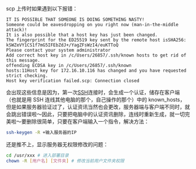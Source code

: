 scp 上传时如果遇到以下报错：

```
IT IS POSSIBLE THAT SOMEONE IS DOING SOMETHING NASTY!
Someone could be eavesdropping on you right now (man-in-the-middle attack)!
It is also possible that a host key has just been changed.
The fingerprint for the ED25519 key sent by the remote host isSHA256: kSWZeVY1CS1f7mG5IFEbZdJ+/YagZFsWzI4/euKTToQ
Please contact your system administrator
Add correct host key in /c/Users/26857/.ssh/known hosts to get rid of this message.
offending ECDSA key in /c/Users/26857/.ssh/known
hosts:11Host key for 172.16.10.116 has changed and you have requested strict checking.
Host key verification failed.scp: Connection closed
```

会出现这些信息是因为，第一次[SSH](https://so.csdn.net/so/search?q=SSH&spm=1001.2101.3001.7020)连接时，会生成一个认证，储存在客户端（也就是用 SSH 连线其他电脑的那个，自己操作的那个）中的 known_hosts，但是如果服务器验证过了，认证资讯当然也会更改，服务器端与客户端不同时，就会跳出错误啦～因此，只要把电脑中的认证资讯删除，连线时重新生成，就一切完美啦～要删除很简单，只要在客户端输入一个指令，解决方法：

```sh
ssh-keygen -R +输入服务器的IP
```

还是推不上，显示服务器无权限修改的问题：

```sh
cd /usr/xxx # 进入部署目录
chown -R [用户名] [文件夹] # 修改当前用户文件夹权限
```
